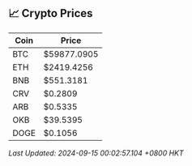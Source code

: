 ## 📈 Crypto Prices

| Coin | Price |
| ---- | ----- |
| BTC | $59877.0905 |
| ETH | $2419.4256 |
| BNB | $551.3181 |
| CRV | $0.2809 |
| ARB | $0.5335 |
| OKB | $39.5395 |
| DOGE | $0.1056 |

_Last Updated: 2024-09-15 00:02:57.104 +0800 HKT_
